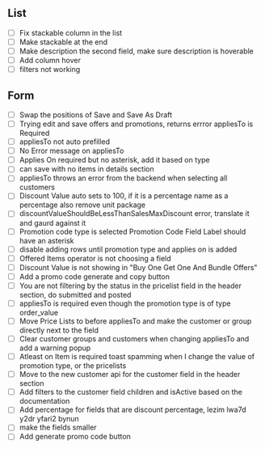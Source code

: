 ## List
- [ ] Fix stackable  column in the list
- [ ] Make stackable at the end 
- [ ] Make description the second field, make sure description is hoverable 
- [ ] Add column hover
- [ ] filters not working

## Form
- [ ] Swap the positions of Save and Save As Draft
- [ ] Trying edit and save offers and promotions, returns errror appliesTo is Required
- [ ] appliesTo not auto prefilled 
- [ ] No Error message on appliesTo
- [ ] Applies On required but no asterisk, add it based on type
- [ ] can save with no items in details section
- [ ] appliesTo throws an error from the backend when selecting all customers 
- [ ] Discount Value auto sets to 100, if it is a percentage name as a percentage also remove unit package
- [ ] discountValueShouldBeLessThanSalesMaxDiscount error, translate it and gaurd against it
- [ ] Promotion code type is selected Promotion Code Field Label should have an asterisk 
- [ ] disable adding rows until promotion type and applies on is added
- [ ] Offered Items operator is not choosing a field
- [ ] Discount Value is not showing in "Buy One Get One And Bundle Offers"
- [ ] Add a promo code generate and copy button
- [ ] You are not filtering by the status in the pricelist field in the header section, do submitted and posted
- [ ] appliesTo is required even though the promotion type is of type order_value
- [ ] Move Price Lists to before appliesTo and make the customer or group directly next to the field
- [ ] Clear customer groups and customers when changing appliesTo and add a warning popup
- [ ] Atleast on Item is required toast spamming when I change the value of promotion type, or the pricelists
- [ ] Move to the new customer api for the customer field in the header section
- [ ] Add filters to the customer field children and isActive based on the documentation
- [ ] Add percentage for fields that are discount percentage, lezim lwa7d y2dr yfari2 bynun
- [ ] make the fields smaller
- [ ] Add generate promo code button